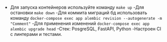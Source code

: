 - Для запуска контейнеров используйте команду
```make up```
-Для остановки
```make down```
-Для коммита миграций бд использовать команду
```docker-compose exec app alembic revision --autogenerate -m "Comment"```
-Для применения изменений
```docker-compose exec app alembic upgrade head```
-Cтек:
PosgreSQL, FastAPI, Python
-Настроен CI с линтерами и тестами.

